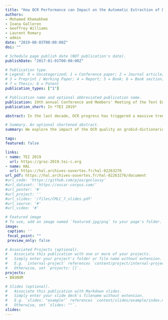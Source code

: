 ```yaml
---
title: "How OCR Performance can Impact on the Automatic Extraction of Dictionary Content Structures"
authors:
- Mohamed Khemakhem 
- Ioana Galleron 
- Geoffrey Williams 
- Laurent Romary 
- admin
date: "2019-08-03T00:00:00Z"
doi: ""

# Schedule page publish date (NOT publication's date).
publishDate: "2017-01-01T00:00:00Z"

# Publication type.
# Legend: 0 = Uncategorized; 1 = Conference paper; 2 = Journal article;
# 3 = Preprint / Working Paper; 4 = Report; 5 = Book; 6 = Book section;
# 7 = Thesis; 8 = Patent
publication_types: ["1"]

# Publication name and optional abbreviated publication name.
publication: 19th annual Conference and Members' Meeting of the Text Encoding Initiative Consortium (TEI) -What is text, really? TEI and beyond
publication_short: In *TEI 2019*

abstract: In the last decade, OCR progress has triggered a massive trend towards the digitisation of legacy documents, with several Digital Humanities projects exploring means for structuring retro-digitised dictionaries. However there is a lack of awareness of the impact of the OCRs quality on the information extraction process. In this work, we shed light on the relationship between these two steps through experiments carried out with a TEI-based system for automatic parsing of dictionaries.

# Summary. An optional shortened abstract.
summary: We explore the impact of the OCR quality on grobid-dictionaries models.

tags:
featured: false

links:
- name: TEI 2019
  url: https://graz-2019.tei-c.org
- name: HAL
  url: https://hal.archives-ouvertes.fr/hal-02263276
url_pdf: https://hal.archives-ouvertes.fr/hal-02263276/document
#url_code: 'https://github.com/pjox/goclassy'
#url_dataset: 'https://oscar-corpus.com/'
#url_poster: '#'
#url_project: ''
#url_slides: '/files/CMLC_7_slides.pdf'
#url_source: '#'
#url_video: '#'

# Featured image
# To use, add an image named `featured.jpg/png` to your page's folder. 
image:
 caption: ''
 focal_point: ""
 preview_only: false

# Associated Projects (optional).
#   Associate this publication with one or more of your projects.
#   Simply enter your project's folder or file name without extension.
#   E.g. `internal-project` references `content/project/internal-project/index.md`.
#   Otherwise, set `projects: []`.
projects:
- BASNUM

# Slides (optional).
#   Associate this publication with Markdown slides.
#   Simply enter your slide deck's filename without extension.
#   E.g. `slides: "example"` references `content/slides/example/index.md`.
#   Otherwise, set `slides: ""`.
slides:
---
```


